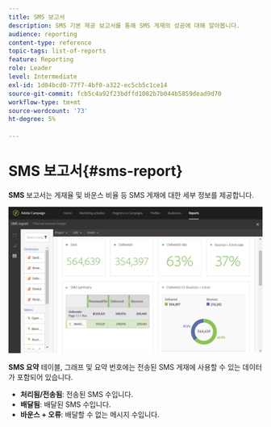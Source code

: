 ```yaml
---
title: SMS 보고서
description: SMS 기본 제공 보고서를 통해 SMS 게재의 성공에 대해 알아봅니다.
audience: reporting
content-type: reference
topic-tags: list-of-reports
feature: Reporting
role: Leader
level: Intermediate
exl-id: 1d04bcd0-77f7-4bf0-a322-ec5cb5c1ce14
source-git-commit: fcb5c4a92f23bdffd1082b7b044b5859dead9d70
workflow-type: tm+mt
source-wordcount: '73'
ht-degree: 5%

---
```


# SMS 보고서{#sms-report}

**SMS** 보고서는 게재율 및 바운스 비율 등 SMS 게재에 대한 세부 정보를 제공합니다.

![](assets/dynamic_report_sms.png)

**SMS 요약** 테이블, 그래프 및 요약 번호에는 전송된 SMS 게재에 사용할 수 있는 데이터가 포함되어 있습니다.

* **처리됨/전송됨**: 전송된 SMS 수입니다.
* **배달됨**: 배달된 SMS 수입니다.
* **바운스 + 오류**: 배달할 수 없는 메시지 수입니다.
